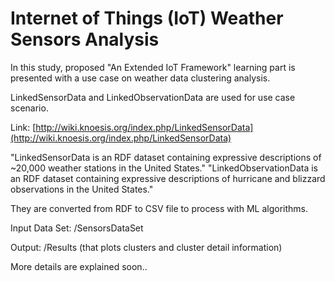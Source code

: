 # Internet of Things (IoT) Weather Sensors Analysis

In this study, proposed "An Extended IoT Framework" learning part is presented with a use case on weather data clustering analysis.

LinkedSensorData and LinkedObservationData are used for use case scenario. 

Link: [http://wiki.knoesis.org/index.php/LinkedSensorData](http://wiki.knoesis.org/index.php/LinkedSensorData)

"LinkedSensorData is an RDF dataset containing expressive descriptions of ~20,000 weather stations in the United States."
"LinkedObservationData is an RDF dataset containing expressive descriptions of hurricane and blizzard observations in the United States."

They are converted from RDF to CSV file to process with ML algorithms.

Input Data Set: /SensorsDataSet

Output: /Results (that plots clusters and cluster detail information)

More details are explained soon..
